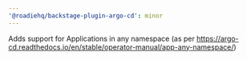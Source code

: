 ```yaml
---
'@roadiehq/backstage-plugin-argo-cd': minor
---
```


Adds support for Applications in any namespace (as per https://argo-cd.readthedocs.io/en/stable/operator-manual/app-any-namespace/)
